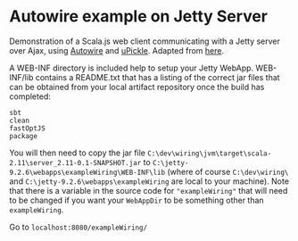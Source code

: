 # Autowire example on Jetty Server

Demonstration of a Scala.js web client communicating with a Jetty server over Ajax, using [Autowire](https://github.com/lihaoyi/autowire) and [uPickle](http://lihaoyi.github.io/upickle-pprint/upickle/). Adapted from [here](https://github.com/lihaoyi/workbench-example-app/tree/autowire).

A WEB-INF directory is included help to setup your Jetty WebApp. WEB-INF/lib contains a README.txt that has a listing of the correct jar files that can be obtained from your local artifact repository once the build has completed:

```
sbt
clean
fastOptJS
package

```

You will then need to copy the jar file `C:\dev\wiring\jvm\target\scala-2.11\server_2.11-0.1-SNAPSHOT.jar` to `C:\jetty-9.2.6\webapps\exampleWiring\WEB-INF\lib` (where of course `C:\dev\wiring\` and `C:\jetty-9.2.6\webapps\exampleWiring` are local to your machine). Note that there is a variable in the source code for `"exampleWiring"` that will need to be changed if you want your `WebAppDir` to be something other than `exampleWiring`.

Go to `localhost:8080/exampleWiring/`

